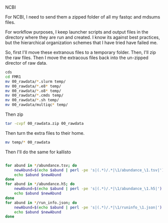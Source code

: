 NCBI

For NCBI, I need to send them a zipped folder of all my fastqc and mdsums files. 

For workflow purposes, I keep launcher scripts and output files in the directory where they are run and created. I know its against best practices, but the hierarchical organization schemes that I have tried have failed me. 

So, first I'll move these extranous files to a temporary folder. Then, I'll zip the raw files. Then I move the extracous files back into the un-zipped director of raw data.

~~~{.bash
cds
cd FMR1
mv 00_rawdata/*.slurm temp/
mv 00_rawdata/*.e8* temp/
mv 00_rawdata/*.o8* temp/
mv 00_rawdata/*.cmds temp/
mv 00_rawdata/*.sh temp/
mv 00_rawdata/multiqc* temp/
~~~

Then zip

~~~{.bash
tar -cvpf 00_rawdata.zip 00_rawdata
~~~

Then turn the extra files to their home. 

~~~{.bash
mv temp/* 00_rawdata
~~~

Then I'll do the same for kallisto

~~~{.bash

for abund in */abundance.tsv; do
    newAbund=$(echo $abund | perl -pe 's|(.*)/.*|\1/abundance_\1.tsv|')
    echo $abund $newAbund
done
for abund in */abundance.h5; do
    newAbund=$(echo $abund | perl -pe 's|(.*)/.*|\1/abundance_\1.h5|')
    echo $abund $newAbund
done
for abund in */run_info.json; do
    newAbund=$(echo $abund | perl -pe 's|(.*)/.*|\1/runinfo_\1.json|')
    echo $abund $newAbund
done
~~~
~~~